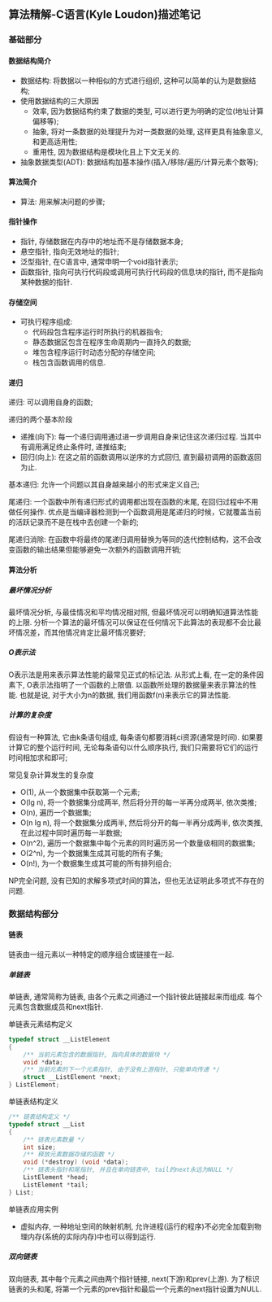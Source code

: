 ## 算法精解-C语言(Kyle Loudon)描述笔记

### 基础部分

#### 数据结构简介

- 数据结构: 将数据以一种相似的方式进行组织, 这种可以简单的认为是数据结构;
- 使用数据结构的三大原因
  - 效率, 因为数据结构约束了数据的类型, 可以进行更为明确的定位(地址计算偏移等);
  - 抽象, 将对一条数据的处理提升为对一类数据的处理, 这样更具有抽象意义,和更高适用性;
  - 重用性, 因为数据结构是模块化且上下文无关的.
- 抽象数据类型(ADT): 数据结构加基本操作(插入/移除/遍历/计算元素个数等);

#### 算法简介

- 算法: 用来解决问题的步骤;

#### 指针操作

- 指针, 存储数据在内存中的地址而不是存储数据本身;
- 悬空指针, 指向无效地址的指针;
- 泛型指针, 在C语言中, 通常申明一个void指针表示;
- 函数指针, 指向可执行代码段或调用可执行代码段的信息块的指针, 而不是指向某种数据的指针.

#### 存储空间

- 可执行程序组成: 
  - 代码段包含程序运行时所执行的机器指令;
  - 静态数据区包含在程序生命周期内一直持久的数据;
  - 堆包含程序运行时动态分配的存储空间;
  - 栈包含函数调用的信息.

#### 递归

递归: 可以调用自身的函数;

递归的两个基本阶段

- 递推(向下): 每一个递归调用通过进一步调用自身来记住这次递归过程. 当其中有调用满足终止条件时, 递推结束;
- 回归(向上): 在这之前的函数调用以逆序的方式回归, 直到最初调用的函数返回为止.

基本递归: 允许一个问题以其自身越来越小的形式来定义自己;

尾递归: 一个函数中所有递归形式的调用都出现在函数的末尾, 在回归过程中不用做任何操作. 优点是当编译器检测到一个函数调用是尾递归的时候，它就覆盖当前的活跃记录而不是在栈中去创建一个新的;

尾递归消除: 在函数中将最终的尾递归调用替换为等同的迭代控制结构，这不会改变函数的输出结果但能够避免一次额外的函数调用开销;

#### 算法分析

##### 最坏情况分析

最坏情况分析, 与最佳情况和平均情况相对照, 但最坏情况可以明确知道算法性能的上限. 分析一个算法的最坏情况可以保证在任何情况下此算法的表现都不会比最坏情况差，而其他情况肯定比最坏情况要好;

##### O表示法

O表示法是用来表示算法性能的最常见正式的标记法. 从形式上看, 在一定的条件因素下, O表示法指明了一个函数的上限值. 以函数所处理的数据量来表示算法的性能. 也就是说, 对于大小为n的数据, 我们用函数f(n)来表示它的算法性能.

##### 计算的复杂度

假设有一种算法, 它由k条语句组成, 每条语句都要消耗ci资源(通常是时间). 如果要计算它的整个运行时间, 无论每条语句以什么顺序执行, 我们只需要将它们的运行时间相加求和即可;

常见复杂计算发生的复杂度

- O(1), 从一个数据集中获取第一个元素;
- O(lg n), 将一个数据集分成两半, 然后将分开的每一半再分成两半, 依次类推;
- O(n), 遍历一个数据集;
- O(n lg n), 将一个数据集分成两半, 然后将分开的每一半再分成两半, 依次类推, 在此过程中同时遍历每一半数据;
- O(n^2), 遍历一个数据集中每个元素的同时遍历另一个数量级相同的数据集;
- O(2^n), 为一个数据集生成其可能的所有子集;
- O(n!), 为一个数据集生成其可能的所有排列组合;

NP完全问题, 没有已知的求解多项式时间的算法，但也无法证明此多项式不存在的问题.

### 数据结构部分

#### 链表

链表由一组元素以一种特定的顺序组合或链接在一起.

##### 单链表

单链表, 通常简称为链表, 由各个元素之间通过一个指针彼此链接起来而组成. 每个元素包含数据成员和next指针.

单链表元素结构定义

```c
typedef struct __ListElement
{
    /** 当前元素包含的数据指针, 指向具体的数据块 */
    void *data;
    /** 当前元素的下一个元素指针, 由于没有上游指针, 只能单向传递 */
    struct __ListElement *next;
} ListElement;
```

单链表结构定义

```c
/** 链表结构定义 */
typedef struct __List
{
    /** 链表元素数量 */
    int size;
    /** 释放元素数据存储的函数 */
    void (*destroy) (void *data);
    /** 链表头指针和尾指针, 并且在单向链表中, tail的next永远为NULL */
    ListElement *head;
    ListElement *tail;
} List;
```

单链表应用实例

- 虚拟内存, 一种地址空间的映射机制, 允许进程(运行的程序)不必完全加载到物理内存(系统的实际内存)中也可以得到运行.

##### 双向链表

双向链表, 其中每个元素之间由两个指针链接, next(下游)和prev(上游). 为了标识链表的头和尾, 将第一个元素的prev指针和最后一个元素的next指针设置为NULL.





